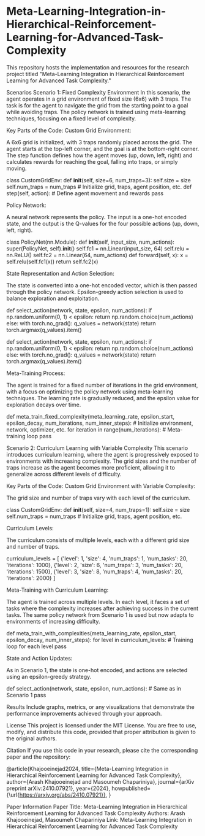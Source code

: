 # Meta-Learning-Integration-in-Hierarchical-Reinforcement-Learning-for-Advanced-Task-Complexity
This repository hosts the implementation and resources for the research project titled "Meta-Learning Integration in Hierarchical Reinforcement Learning for Advanced Task Complexity." 

Scenarios
Scenario 1: Fixed Complexity Environment
In this scenario, the agent operates in a grid environment of fixed size (6x6) with 3 traps. The task is for the agent to navigate the grid from the starting point to a goal while avoiding traps. The policy network is trained using meta-learning techniques, focusing on a fixed level of complexity.

Key Parts of the Code:
Custom Grid Environment:

A 6x6 grid is initialized, with 3 traps randomly placed across the grid. The agent starts at the top-left corner, and the goal is at the bottom-right corner.
The step function defines how the agent moves (up, down, left, right) and calculates rewards for reaching the goal, falling into traps, or simply moving.


class CustomGridEnv:
    def __init__(self, size=6, num_traps=3):
        self.size = size
        self.num_traps = num_traps
        # Initialize grid, traps, agent position, etc.
    def step(self, action):
        # Define agent movement and rewards
        pass



Policy Network:

A neural network represents the policy. The input is a one-hot encoded state, and the output is the Q-values for the four possible actions (up, down, left, right).


class PolicyNet(nn.Module):
    def __init__(self, input_size, num_actions):
        super(PolicyNet, self).__init__()
        self.fc1 = nn.Linear(input_size, 64)
        self.relu = nn.ReLU()
        self.fc2 = nn.Linear(64, num_actions)
    def forward(self, x):
        x = self.relu(self.fc1(x))
        return self.fc2(x)





State Representation and Action Selection:

The state is converted into a one-hot encoded vector, which is then passed through the policy network.
Epsilon-greedy action selection is used to balance exploration and exploitation.


def select_action(network, state, epsilon, num_actions):
    if np.random.uniform(0, 1) < epsilon:
        return np.random.choice(num_actions)
    else:
        with torch.no_grad():
            q_values = network(state)
            return torch.argmax(q_values).item()




def select_action(network, state, epsilon, num_actions):
    if np.random.uniform(0, 1) < epsilon:
        return np.random.choice(num_actions)
    else:
        with torch.no_grad():
            q_values = network(state)
            return torch.argmax(q_values).item()



Meta-Training Process:

The agent is trained for a fixed number of iterations in the grid environment, with a focus on optimizing the policy network using meta-learning techniques.
The learning rate is gradually reduced, and the epsilon value for exploration decays over time.


def meta_train_fixed_complexity(meta_learning_rate, epsilon_start, epsilon_decay, num_iterations, num_inner_steps):
    # Initialize environment, network, optimizer, etc.
    for iteration in range(num_iterations):
        # Meta-training loop
        pass




Scenario 2: Curriculum Learning with Variable Complexity
This scenario introduces curriculum learning, where the agent is progressively exposed to environments with increasing complexity. The grid sizes and the number of traps increase as the agent becomes more proficient, allowing it to generalize across different levels of difficulty.

Key Parts of the Code:
Custom Grid Environment with Variable Complexity:

The grid size and number of traps vary with each level of the curriculum.




class CustomGridEnv:
    def __init__(self, size=4, num_traps=1):
        self.size = size
        self.num_traps = num_traps
        # Initialize grid, traps, agent position, etc.




Curriculum Levels:

The curriculum consists of multiple levels, each with a different grid size and number of traps.



curriculum_levels = [
    {'level': 1, 'size': 4, 'num_traps': 1, 'num_tasks': 20, 'iterations': 1000},
    {'level': 2, 'size': 6, 'num_traps': 3, 'num_tasks': 20, 'iterations': 1500},
    {'level': 3, 'size': 8, 'num_traps': 4, 'num_tasks': 20, 'iterations': 2000}
]





Meta-Training with Curriculum Learning:

The agent is trained across multiple levels. In each level, it faces a set of tasks where the complexity increases after achieving success in the current tasks.
The same policy network from Scenario 1 is used but now adapts to environments of increasing difficulty.


def meta_train_with_complexities(meta_learning_rate, epsilon_start, epsilon_decay, num_inner_steps):
    for level in curriculum_levels:
        # Training loop for each level
        pass



State and Action Updates:

As in Scenario 1, the state is one-hot encoded, and actions are selected using an epsilon-greedy strategy.


def select_action(network, state, epsilon, num_actions):
    # Same as in Scenario 1
    pass



Results
Include graphs, metrics, or any visualizations that demonstrate the performance improvements achieved through your approach.


License
This project is licensed under the MIT License. You are free to use, modify, and distribute this code, provided that proper attribution is given to the original authors.


Citation
If you use this code in your research, please cite the corresponding paper and the repository:



@article{Khajooeinejad2024,
  title={Meta-Learning Integration in Hierarchical Reinforcement Learning for Advanced Task Complexity},
  author={Arash Khajooeinejad and Masoumeh Chapariniya},
  journal={arXiv preprint arXiv:2410.07921},
  year={2024},
  howpublished={\url{https://arxiv.org/abs/2410.07921}},
}




Paper Information
Paper Title: Meta-Learning Integration in Hierarchical Reinforcement Learning for Advanced Task Complexity
Authors: Arash Khajooeinejad, Masoumeh Chapariniya
Link: Meta-Learning Integration in Hierarchical Reinforcement Learning for Advanced Task Complexity
